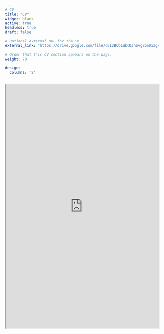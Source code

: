 ```yaml
---
# CV
title: "CV"
widget: blank
active: true
headless: true
draft: false

# Optional external URL for the CV
external_link: "https://drive.google.com/file/d/12BCbiWbCUJhSvg2om01zgHrIp0-iaj4G/view?usp=drive_link"

# Order that this CV section appears on the page.
weight: 70

design:
  columns: '2'
---
```


<!-- You can find my CV [here](https://drive.google.com/file/d/12BCbiWbCUJhSvg2om01zgHrIp0-iaj4G/view?usp=drive_link) -->
<iframe src="https://drive.google.com/file/d/12BCbiWbCUJhSvg2om01zgHrIp0-iaj4G/preview" width="100%" height="800px"></iframe>
